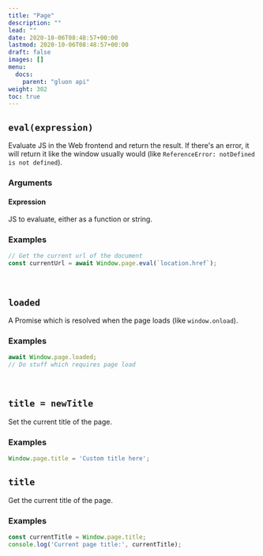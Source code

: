 ```yaml
---
title: "Page"
description: ""
lead: ""
date: 2020-10-06T08:48:57+00:00
lastmod: 2020-10-06T08:48:57+00:00
draft: false
images: []
menu:
  docs:
    parent: "gluon api"
weight: 302
toc: true
---
```


## `eval(expression)`
Evaluate JS in the Web frontend and return the result. If there's an error, it will return it like the window usually would (like `ReferenceError: notDefined is not defined`).

### Arguments

#### Expression
JS to evaluate, either as a function or string.

### Examples

```js
// Get the current url of the document
const currentUrl = await Window.page.eval(`location.href`);
```

<br>

## `loaded`
A Promise which is resolved when the page loads (like `window.onload`).

### Examples

```js
await Window.page.loaded;
// Do stuff which requires page load
```

<br>

## `title = newTitle`
Set the current title of the page.

### Examples

```js
Window.page.title = 'Custom title here';
```

## `title`
Get the current title of the page.

### Examples
```js
const currentTitle = Window.page.title;
console.log('Current page title:', currentTitle);
```
